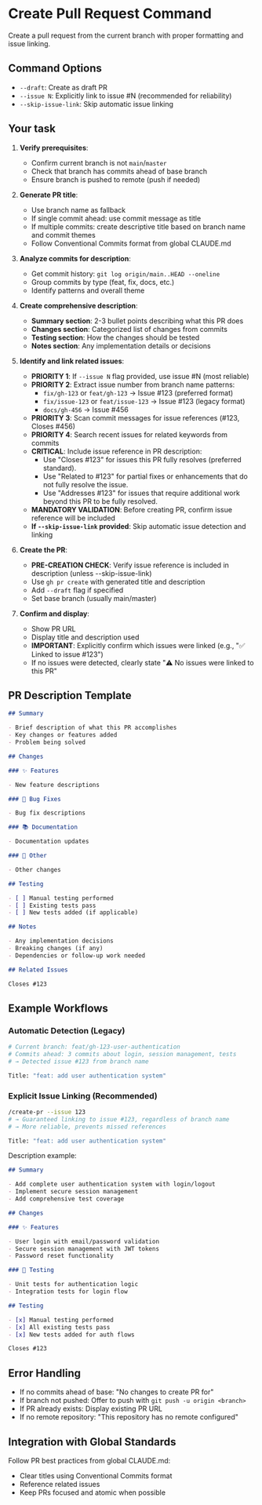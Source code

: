 # Create Pull Request Command

Create a pull request from the current branch with proper formatting and issue linking.

## Command Options

- `--draft`: Create as draft PR
- `--issue N`: Explicitly link to issue #N (recommended for reliability)
- `--skip-issue-link`: Skip automatic issue linking

## Your task

1. **Verify prerequisites**:
   - Confirm current branch is not `main`/`master`
   - Check that branch has commits ahead of base branch
   - Ensure branch is pushed to remote (push if needed)

2. **Generate PR title**:
   - Use branch name as fallback
   - If single commit ahead: use commit message as title
   - If multiple commits: create descriptive title based on branch name and commit themes
   - Follow Conventional Commits format from global CLAUDE.md

3. **Analyze commits for description**:
   - Get commit history: `git log origin/main..HEAD --oneline`
   - Group commits by type (feat, fix, docs, etc.)
   - Identify patterns and overall theme

4. **Create comprehensive description**:
   - **Summary section**: 2-3 bullet points describing what this PR does
   - **Changes section**: Categorized list of changes from commits
   - **Testing section**: How the changes should be tested
   - **Notes section**: Any implementation details or decisions

5. **Identify and link related issues**:
   - **PRIORITY 1**: If `--issue N` flag provided, use issue #N (most reliable)
   - **PRIORITY 2**: Extract issue number from branch name patterns:
     - `fix/gh-123` or `feat/gh-123` → Issue #123 (preferred format)
     - `fix/issue-123` or `feat/issue-123` → Issue #123 (legacy format)
     - `docs/gh-456` → Issue #456
   - **PRIORITY 3**: Scan commit messages for issue references (#123, Closes #456)
   - **PRIORITY 4**: Search recent issues for related keywords from commits
   - **CRITICAL**: Include issue reference in PR description:
     - Use "Closes #123" for issues this PR fully resolves (preferred standard).
     - Use "Related to #123" for partial fixes or enhancements that do not fully resolve the issue.
     - Use "Addresses #123" for issues that require additional work beyond this PR to be fully resolved.
   - **MANDATORY VALIDATION**: Before creating PR, confirm issue reference will be included
   - **If `--skip-issue-link` provided**: Skip automatic issue detection and linking

6. **Create the PR**:
   - **PRE-CREATION CHECK**: Verify issue reference is included in description (unless --skip-issue-link)
   - Use `gh pr create` with generated title and description
   - Add `--draft` flag if specified
   - Set base branch (usually main/master)

7. **Confirm and display**:
   - Show PR URL
   - Display title and description used
   - **IMPORTANT**: Explicitly confirm which issues were linked (e.g., "✅ Linked to issue #123")
   - If no issues were detected, clearly state "⚠️ No issues were linked to this PR"

## PR Description Template

```markdown
## Summary

- Brief description of what this PR accomplishes
- Key changes or features added
- Problem being solved

## Changes

### ✨ Features

- New feature descriptions

### 🐛 Bug Fixes

- Bug fix descriptions

### 📚 Documentation

- Documentation updates

### 🔧 Other

- Other changes

## Testing

- [ ] Manual testing performed
- [ ] Existing tests pass
- [ ] New tests added (if applicable)

## Notes

- Any implementation decisions
- Breaking changes (if any)
- Dependencies or follow-up work needed

## Related Issues

Closes #123
```

## Example Workflows

### Automatic Detection (Legacy)

```bash
# Current branch: feat/gh-123-user-authentication
# Commits ahead: 3 commits about login, session management, tests
# → Detected issue #123 from branch name

Title: "feat: add user authentication system"
```

### Explicit Issue Linking (Recommended)

```bash
/create-pr --issue 123
# → Guaranteed linking to issue #123, regardless of branch name
# → More reliable, prevents missed references

Title: "feat: add user authentication system"
```

Description example:

```markdown
## Summary

- Add complete user authentication system with login/logout
- Implement secure session management
- Add comprehensive test coverage

## Changes

### ✨ Features

- User login with email/password validation
- Secure session management with JWT tokens
- Password reset functionality

### 🧪 Testing

- Unit tests for authentication logic
- Integration tests for login flow

## Testing

- [x] Manual testing performed
- [x] All existing tests pass
- [x] New tests added for auth flows

Closes #123
```

## Error Handling

- If no commits ahead of base: "No changes to create PR for"
- If branch not pushed: Offer to push with `git push -u origin <branch>`
- If PR already exists: Display existing PR URL
- If no remote repository: "This repository has no remote configured"

## Integration with Global Standards

Follow PR best practices from global CLAUDE.md:

- Clear titles using Conventional Commits format
- Reference related issues
- Keep PRs focused and atomic when possible
